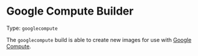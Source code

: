 # Google Compute Builder

Type: `googlecompute`

The `googlecompute` build is able to create new images for use with
[Google Compute](https://cloud.google.com/products/compute-engine).
